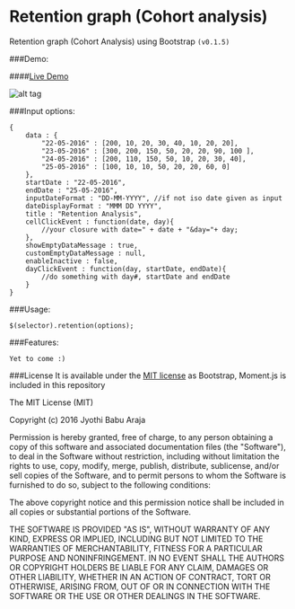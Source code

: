 # Retention graph (Cohort analysis)
Retention graph (Cohort Analysis) using Bootstrap ```(v0.1.5)```


###Demo:

####[Live Demo](http://arajajyothibabu.github.io/retention-graph-Cohort-analysis/)

![alt tag](http://i.imgur.com/uJQTG1Q.png)

###Input options:
```
{
    data : {
        "22-05-2016" : [200, 10, 20, 30, 40, 10, 20, 20],
        "23-05-2016" : [300, 200, 150, 50, 20, 20, 90, 100 ],
        "24-05-2016" : [200, 110, 150, 50, 10, 20, 30, 40],
        "25-05-2016" : [100, 10, 10, 50, 20, 20, 60, 0]
    },
    startDate : "22-05-2016",
    endDate : "25-05-2016",
    inputDateFormat : "DD-MM-YYYY", //if not iso date given as input
    dateDisplayFormat : "MMM DD YYYY",
    title : "Retention Analysis",
    cellClickEvent : function(date, day){
        //your closure with date=" + date + "&day="+ day;
    },
    showEmptyDataMessage : true,
    customEmptyDataMessage : null,
    enableInactive : false,
    dayClickEvent : function(day, startDate, endDate){
        //do something with day#, startDate and endDate
    }
}
```


###Usage:
```
$(selector).retention(options);
```

###Features:
```
Yet to come :)
```

###License
It is available under the [MIT license](http://www.opensource.org/licenses/mit-license.php) as Bootstrap, Moment.js is included in this repository

The MIT License (MIT)

Copyright (c) 2016 Jyothi Babu Araja

Permission is hereby granted, free of charge, to any person obtaining a copy
of this software and associated documentation files (the "Software"), to deal
in the Software without restriction, including without limitation the rights
to use, copy, modify, merge, publish, distribute, sublicense, and/or sell
copies of the Software, and to permit persons to whom the Software is
furnished to do so, subject to the following conditions:

The above copyright notice and this permission notice shall be included in
all copies or substantial portions of the Software.

THE SOFTWARE IS PROVIDED "AS IS", WITHOUT WARRANTY OF ANY KIND, EXPRESS OR
IMPLIED, INCLUDING BUT NOT LIMITED TO THE WARRANTIES OF MERCHANTABILITY,
FITNESS FOR A PARTICULAR PURPOSE AND NONINFRINGEMENT. IN NO EVENT SHALL THE
AUTHORS OR COPYRIGHT HOLDERS BE LIABLE FOR ANY CLAIM, DAMAGES OR OTHER
LIABILITY, WHETHER IN AN ACTION OF CONTRACT, TORT OR OTHERWISE, ARISING FROM,
OUT OF OR IN CONNECTION WITH THE SOFTWARE OR THE USE OR OTHER DEALINGS IN
THE SOFTWARE.

